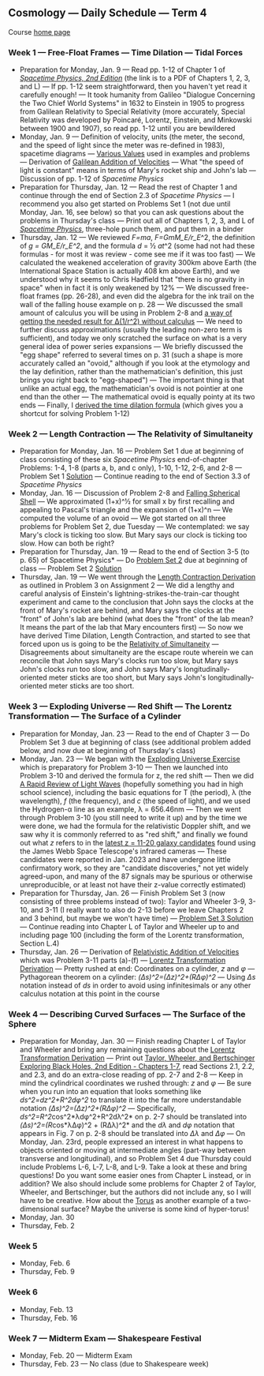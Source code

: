 ## Cosmology &mdash; Daily Schedule &mdash; Term 4

Course [home page](./)

### Week 1 &mdash; Free-Float Frames &mdash; Time Dilation &mdash; Tidal Forces

* Preparation for Monday, Jan. 9 &mdash; Read pp. 1-12 of Chapter 1 of [*Spacetime Physics, 2nd Edition*](./resources/TaylorWheeler-SpacetimePhysics-2ndEdition-Chapters123L.pdf) (the link is to a PDF of Chapters 1, 2, 3, and L) &mdash; If pp. 1-12 seem straightforward, then you haven't yet read it carefully enough! &mdash; It took humanity from Galileo "Dialogue Concerning the Two Chief World Systems" in 1632 to Einstein in 1905 to progress from Galilean Relativity to Special Relativity (more accurately, Special Relativity was developed by Poincar&eacute;, Lorentz, Einstein, and Minkowski between 1900 and 1907), so read pp. 1-12 until you are bewildered
* Monday, Jan. 9 &mdash; Definition of velocity, units (the meter, the second, and the speed of light since the meter was re-defined in 1983), spacetime diagrams &mdash; [Various Values](./various_values.html) used in examples and problems &mdash; Derivation of [Galilean Addition of Velocities](./resources/GalileanAdditionOfVelocities.pdf)  &mdash; What "the speed of light is constant" means in terms of Mary's rocket ship and John's lab &mdash; Discussion of pp. 1-12 of *Spacetime Physics*
* Preparation for Thursday, Jan. 12 &mdash; Read the rest of Chapter 1 and continue through the end of Section 2.3 of *Spacetime Physics* &mdash; I recommend you also get started on Problems Set 1 (not due until Monday, Jan. 16, see below) so that you can ask questions about the problems in Thursday's class &mdash; Print out all of Chapters 1, 2, 3, and L of [*Spacetime Physics*](./resources/TaylorWheeler-SpacetimePhysics-2ndEdition-Chapters123L.pdf), three-hole punch them, and put them in a binder
* Thursday, Jan. 12 &mdash; We reviewed *F=ma*, *F=GmM\_E/r_E*^2, the definition of *g = GM_E/r\_E^2*, and the formula *d* = &#189; *at*^2 (some had not had these formulas - for most it was review - come see me if it was too fast) &mdash; We calculated the weakened acceleration of gravity 300km above Earth (the International Space Station is actually 408 km above Earth), and we understood why it seems to Chris Hadfield that "there is no gravity in space" when in fact it is only weakened by 12% &mdash; We discussed free-float frames (pp. 26-28), and even did the algebra for the ink trail on the wall of the falling house example on p. 28 &mdash; We discussed the small amount of calculus you will be using in Problem 2-8 and [a way of getting the needed result for &Delta;(1/r^2) without calculus](./resources/ComputingDeltaOneOverRSquared.pdf) &mdash; We need to further discuss approximations (usually the leading non-zero term is sufficient), and today we only scratched the surface on what is a very general idea of power series expansions &mdash; We briefly discussed the "egg shape" referred to several times on p. 31 (such a shape is more accurately called an "ovoid," although if you look at the etymology and the lay definition, rather than the mathematician's definition, this just brings you right back to "egg-shaped") &mdash; The important thing is that unlike an actual egg, the mathematician's ovoid is not pointier at one end than the other &mdash; The mathematical ovoid is equally pointy at its two ends &mdash; Finally, I [derived the time dilation formula](./resources/TimeDilationDerivation.pdf) (which gives you a shortcut for solving Problem 1-12)

### Week 2 &mdash; Length Contraction &mdash; The Relativity of Simultaneity

* Preparation for Monday, Jan. 16 &mdash; Problem Set 1 due at beginning of class consisting of these six *Spacetime Physics* end-of-chapter Problems: 1-4, 1-8 (parts a, b, and c only), 1-10, 1-12, 2-6, and 2-8 &mdash; Problem Set 1 [Solution](./assignments/Assignment01-Solution.pdf) &mdash; Continue reading to the end of Section 3.3 of *Spacetime Physics*
* Monday, Jan. 16 &mdash; Discussion of Problem 2-8 and [Falling Spherical Shell](./resources/FallingSphericalShell.pdf) &mdash; We approximated (1+x)^&#189; for small x by first recalling and appealing to Pascal's triangle and the expansion of (1+x)^n &mdash; We computed the volume of an ovoid &mdash; We got started on all three problems for Problem Set 2, due Tuesday &mdash; We contemplated: we say Mary's clock is ticking too slow. But Mary says our clock is ticking too slow. How can both be right?
* Preparation for Thursday, Jan. 19 &mdash; Read to the end of Section 3-5 (to p. 65) of Spacetime Physics* &mdash; Do [Problem Set 2](./assignments/Assignment02.pdf) due at beginning of class &mdash; Problem Set 2 [Solution](./assignments/Assignment02-Solution.pdf)
* Thursday, Jan. 19 &mdash; We went through the [Length Contraction Derivation](./resources/LengthContractionDerivation.pdf) as outlined in Problem 3 on Assignment 2  &mdash; We did a lengthy and careful analysis of Einstein's lightning-strikes-the-train-car thought experiment and came to the conclusion that John says the clocks at the front of Mary's rocket are behind, and Mary says the clocks at the "front" of John's lab are behind (what does the "front" of the lab mean? It means the part of the lab that Mary encounters first) &mdash; So now we have derived Time Dilation, Length Contraction, and started to see that forced upon us is going to be the [Relativity of Simultaneity](./resources/RelativityOfSimultaneity.pdf) &mdash; Disagreements about simultaneity are the escape route wherein we can reconcile that John says Mary's clocks run too slow, but Mary says John's clocks run too slow, and John says Mary's longitudinally-oriented meter sticks are too short, but Mary says John's longitudinally-oriented meter sticks are too short.

### Week 3 &mdash; Exploding Universe &mdash; Red Shift &mdash; The Lorentz Transformation &mdash; The Surface of a Cylinder

* Preparation for Monday, Jan. 23 &mdash; Read to the end of Chapter 3 &mdash; Do Problem Set 3 due at beginning of class (see additional problem added below, and now due at beginning of Thursday's class)
* Monday, Jan. 23 &mdash; We began with the [Exploding Universe Exercise](./resources/ExplodingUniverseExercise.pdf) which is preparatory for Problem 3-10 &mdash; Then we launched into Problem 3-10 and derived the formula for z, the red shift &mdash; Then we did [A Rapid Review of Light Waves](./resources/ARapidReviewOfLightWaves.pdf) (hopefully something you had in high school science), including the basic equations for T (the period), &lambda; (the wavelength), *f* (the frequency), and *c* (the speed of light), and we used the Hydrogen-&alpha; line as an example, &lambda; = 656.46nm &mdash; Then we went through Problem 3-10 (you still need to write it up) and by the time we were done, we had the formula for the relativistic Doppler shift, and we saw why it is commonly referred to as "red shift," and finally we found out what *z* refers to in the [latest z = 11-20 galaxy candidates](https://arxiv.org/abs/2207.11558) found using the James Webb Space Telescope's infrared cameras &mdash; These candidates were reported in Jan. 2023 and have undergone little confirmatory work, so they are "candidate discoveries," not yet widely agreed-upon, and many of the 87 signals may be spurious or otherwise unreproducible, or at least not have their z-value correctly estimated)
* Preparation for Thursday, Jan. 26 &mdash; Finish Problem Set 3 (now consisting of three problems instead of two): Taylor and Wheeler 3-9, 3-10, and 3-11 (I really want to also do 2-13 before we leave Chapters 2 and 3 behind, but maybe we won't have time) &mdash; [Problem Set 3 Solution](./resources/ProblemSet03-Solution.pdf) &mdash; Continue reading into Chapter L of Taylor and Wheeler up to and including page 100 (including the form of the Lorentz transformation, Section L.4)
* Thursday, Jan. 26 &mdash; Derivation of [Relativistic Addition of Velocities](./resources/RelativisticAdditionOfVelocities) which was Problem 3-11 parts (a)-(f) &mdash; [Lorentz Transformation Derivation](./resources/LorentzTransformationDerivation.pdf) &mdash; Pretty rushed at end: Coordinates on a cylinder, *z* and *&phi;* &mdash; Pythagorean theorem on a cylinder: *(&Delta;s)^2=(&Delta;z)^2+(R&Delta;&phi;)^2* &mdash; Using *&Delta;s* notation instead of *ds* in order to avoid using infinitesimals or any other calculus notation at this point in the course

### Week 4 &mdash; Describing Curved Surfaces &mdash; The Surface of the Sphere

* Preparation for Monday, Jan. 30 &mdash; Finish reading Chapter L of Taylor and Wheeler and bring any remaining questions about the [Lorentz Transformation Derivation](./resources/LorentzTransformationDerivation.pdf) &mdash; Print out [Taylor, Wheeler, and Bertschinger Exploring Black Holes, 2nd Edition - Chapters 1-7](./resources/TaylorWheelerBertschinger-ExploringBlackHoles-2ndEdition-Chapters1-7.pdf), read Sections 2.1, 2.2, and 2.3, and do an extra-close reading of pp. 2-7 and 2-8 &mdash; Keep in mind the cylindrical coordinates we rushed through: *z* and *&phi;* &mdash; Be sure when you run into an equation that looks something like *ds^2=dz^2+R^2d&phi;^2* to translate it into the far more understandable notation *(&Delta;s)^2=(&Delta;z)^2+(R&Delta;&phi;)^2* &mdash; Specifically, *ds^2=R^2*cos^2*&lambda;d&phi;^2+R^2d&lambda;^2* on p. 2-7 should be translated into *(&Delta;s)^2=(R*cos*&lambda;&Delta;&phi;)^2 + (R&Delta;&lambda;)^2* and the *d&lambda;* and *d&phi;* notation that appears in Fig. 7 on p. 2-8 should be translated into *&Delta;&lambda;* and *&Delta;&phi;* &mdash; On Monday, Jan. 23rd, people expressed an interest in what happens to objects oriented or moving at intermediate angles (part-way between transverse and longitudinal), and so Problem Set 4 due Thursday could include Problems L-6, L-7, L-8, and L-9. Take a look at these and bring questions! Do you want some easier ones from Chapter L instead, or in addition? We also should include some problems for Chapter 2 of Taylor, Wheeler, and Bertschinger, but the authors did not include any, so I will have to be creative. How about the [Torus](https://mathworld.wolfram.com/Torus.html) as another example of a two-dimensional surface? Maybe the universe is some kind of hyper-torus!
* Monday, Jan. 30
* Thursday, Feb. 2

### Week 5

* Monday, Feb. 6
* Thursday, Feb. 9

### Week 6

* Monday, Feb. 13
* Thursday, Feb. 16

### Week 7 &mdash; Midterm Exam &mdash; Shakespeare Festival

* Monday, Feb. 20 &mdash; Midterm Exam
* Thursday, Feb. 23 &mdash; No class (due to Shakespeare week)
